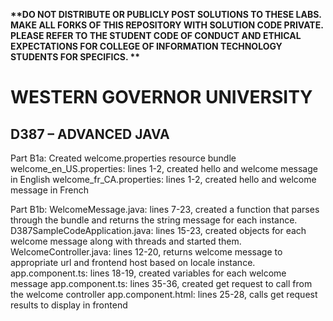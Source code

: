 <strong> **DO NOT DISTRIBUTE OR PUBLICLY POST SOLUTIONS TO THESE LABS. MAKE ALL FORKS OF THIS REPOSITORY WITH SOLUTION CODE PRIVATE. PLEASE REFER TO THE STUDENT CODE OF CONDUCT AND ETHICAL EXPECTATIONS FOR COLLEGE OF INFORMATION TECHNOLOGY STUDENTS FOR SPECIFICS. ** </strong>

# WESTERN GOVERNOR UNIVERSITY 
## D387 – ADVANCED JAVA

Part B1a:
Created welcome.properties resource bundle
welcome_en_US.properties: lines 1-2, created hello and welcome message in English
welcome_fr_CA.properties: lines 1-2, created hello and welcome message in French

Part B1b:
WelcomeMessage.java: lines 7-23, created a function that parses through the bundle and returns the string message for each instance.
D387SampleCodeApplication.java: lines 15-23, created objects for each welcome message along with threads and started them.
WelcomeController.java: lines 12-20, returns welcome message to appropriate url and frontend host based on locale instance.
app.component.ts: lines 18-19, created variables for each welcome message
app.component.ts: lines 35-36, created get request to call from the welcome controller
app.component.html: lines 25-28, calls get request results to display in frontend